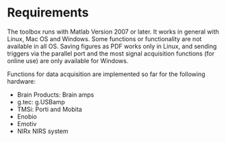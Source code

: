 # Requirements

The toolbox runs with Matlab Version 2007 or later. It works in general with
Linux, Mac OS and Windows. Some functions or functionality are not available in
all OS. Saving figures as PDF works only in Linux, and sending triggers via the
parallel port and the most signal acquisition functions (for online use) are
only available for Windows.

Functions for data acquisition are implemented so far for the following
hardware:

* Brain Products: Brain amps
* g.tec: g.USBamp
* TMSi: Porti and Mobita
* Enobio
* Emotiv
* NIRx NIRS system
